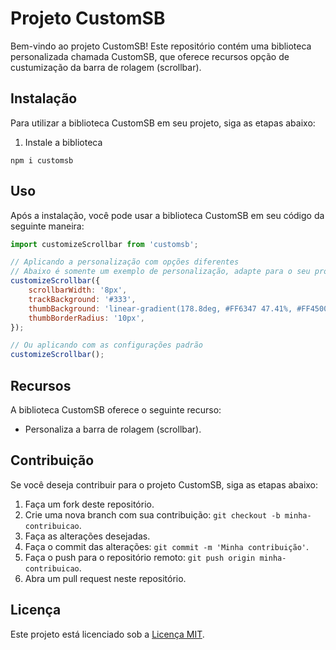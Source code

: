 # Projeto CustomSB

Bem-vindo ao projeto CustomSB! Este repositório contém uma biblioteca personalizada chamada CustomSB, que oferece recursos opção de custumização da barra de rolagem (scrollbar).

## Instalação

Para utilizar a biblioteca CustomSB em seu projeto, siga as etapas abaixo:

1. Instale a biblioteca
```shell
npm i customsb 

```

## Uso

Após a instalação, você pode usar a biblioteca CustomSB em seu código da seguinte maneira:

```javascript
import customizeScrollbar from 'customsb';

// Aplicando a personalização com opções diferentes
// Abaixo é somente um exemplo de personalização, adapte para o seu projeto
customizeScrollbar({
    scrollbarWidth: '8px',
    trackBackground: '#333',
    thumbBackground: 'linear-gradient(178.8deg, #FF6347 47.41%, #FF4500 65.18%, #CD5C5C 90.84%)',
    thumbBorderRadius: '10px',
});

// Ou aplicando com as configurações padrão
customizeScrollbar();
```

## Recursos

A biblioteca CustomSB oferece o seguinte recurso:

- Personaliza a barra de rolagem (scrollbar).

## Contribuição

Se você deseja contribuir para o projeto CustomSB, siga as etapas abaixo:

1. Faça um fork deste repositório.
2. Crie uma nova branch com sua contribuição: `git checkout -b minha-contribuicao`.
3. Faça as alterações desejadas.
4. Faça o commit das alterações: `git commit -m 'Minha contribuição'`.
5. Faça o push para o repositório remoto: `git push origin minha-contribuicao`.
6. Abra um pull request neste repositório.

## Licença

Este projeto está licenciado sob a [Licença MIT](LICENSE).

